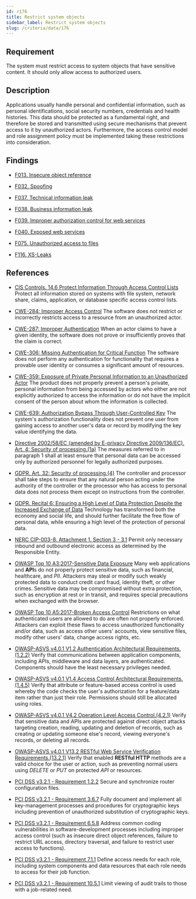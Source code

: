 ```yaml
---
id: r176
title: Restrict system objects
sidebar_label: Restrict system objects
slug: /criteria/data/176
---
```


## Requirement

The system must restrict access to system objects
that have sensitive content.
It should only allow access to authorized users.

## Description

Applications usually handle personal and confidential information,
such as personal identifications, social security numbers,
credentials and health histories.
This data should be protected as a fundamental right,
and therefore be stored and transmitted using secure mechanisms that
prevent access to it by unauthorized actors.
Furthermore, the access control model and role assignment policy
must be implemented taking these restrictions into consideration.

## Findings

- [F013. Insecure object reference](https://fluidattacks.com/products/rules/findings/013/)

- [F032. Spoofing](https://fluidattacks.com/products/rules/findings/032/)

- [F037. Technical information leak](https://fluidattacks.com/products/rules/findings/037/)

- [F038. Business information leak](https://fluidattacks.com/products/rules/findings/038/)

- [F039. Improper authorization control for web services](https://fluidattacks.com/products/rules/findings/039/)

- [F040. Exposed web services](https://fluidattacks.com/products/rules/findings/040/)

- [F075. Unauthorized access to files](https://fluidattacks.com/products/rules/findings/075/)

- [F116. XS-Leaks](https://fluidattacks.com/products/rules/findings/116/)

## References

- [CIS Controls. 14.6 Protect Information Through Access Control Lists](https://www.cisecurity.org/controls/)
Protect all information stored on systems with file system, network share,
claims, application, or database specific access control lists.

- [CWE-284: Improper Access Control](https://cwe.mitre.org/data/definitions/284.html)
The software does not restrict or incorrectly restricts access to a resource
from an unauthorized actor.

- [CWE-287: Improper Authentication](https://cwe.mitre.org/data/definitions/287.html)
When an actor claims to have a given identity,
the software does not prove or insufficiently proves that the claim is correct.

- [CWE-306: Missing Authentication for Critical Function](https://cwe.mitre.org/data/definitions/306.html)
The software does not perform any authentication for functionality that
requires a provable user identity or consumes a significant amount of
resources.

- [CWE-359: Exposure of Private Personal Information to an Unauthorized Actor](https://cwe.mitre.org/data/definitions/359.html)
The product does not properly prevent a person's private, personal information
from being accessed by actors who either are not explicitly authorized to
access the information or do not have the implicit consent of the person about
whom the information is collected.

- [CWE-639: Authorization Bypass Through User-Controlled Key](https://cwe.mitre.org/data/definitions/639.html)
The system's authorization functionality does not prevent one user from gaining
access to another user's data or record by modifying the key value identifying
the data.

- [Directive 2002/58/EC (amended by E-privacy Directive 2009/136/EC). Art. 4: Security of processing.(1a)](https://eur-lex.europa.eu/legal-content/EN/TXT/PDF/?uri=CELEX:02002L0058-20091219)
The measures referred to in paragraph 1 shall at least ensure that personal
data can be accessed only by authorized personnel for legally authorized
purposes.

- [GDPR. Art. 32: Security of processing.(4)](https://gdpr-info.eu/art-32-gdpr/)
The controller and processor shall take steps to ensure that any natural person
acting under the authority of the controller or the processor who has access to
personal data does not process them except on instructions from the controller.

- [GDPR. Recital 6: Ensuring a High Level of Data Protection Despite the Increased Exchange of Data](https://gdpr-info.eu/recitals/no-2/)
Technology has transformed both the economy and social life,
and should further facilitate the free flow of personal data,
while ensuring a high level of the protection of personal data.

- [NERC CIP-003-8. Attachment 1. Section 3 - 3.1](https://www.nerc.com/pa/Stand/Reliability%20Standards/CIP-003-8.pdf)
Permit only necessary inbound and outbound electronic access as determined by
the Responsible Entity.

- [OWASP Top 10 A3:2017-Sensitive Data Exposure](https://owasp.org/www-project-top-ten/OWASP_Top_Ten_2017/Top_10-2017_A3-Sensitive_Data_Exposure)
Many web applications and **API**s do not properly protect sensitive data,
such as financial, healthcare, and *PII*.
Attackers may steal or modify such weakly protected data to conduct credit card
fraud, identity theft, or other crimes.
Sensitive data may be compromised without extra protection,
such as encryption at rest or in transit, and requires special precautions when
exchanged with the browser.

- [OWASP Top 10 A5:2017-Broken Access Control](https://owasp.org/www-project-top-ten/OWASP_Top_Ten_2017/Top_10-2017_A5-Broken_Access_Control)
Restrictions on what authenticated users are allowed to do are often not
properly enforced.
Attackers can exploit these flaws to access unauthorized functionality and/or
data, such as access other users' accounts, view sensitive files,
modify other users' data, change access rights, etc.

- [OWASP-ASVS v4.0.1 V1.2 Authentication Architectural Requirements.(1.2.2)](https://owasp.org/www-project-application-security-verification-standard/)
Verify that communications between application components,
including APIs, middleware and data layers, are authenticated.
Components should have the least necessary privileges needed.

- [OWASP-ASVS v4.0.1 V1.4 Access Control Architectural Requirements.(1.4.5)](https://owasp.org/www-project-application-security-verification-standard/)
Verify that attribute or feature-based access control is used whereby the code
checks the user's authorization for a feature/data item rather than just their
role.
Permissions should still be allocated using roles.

- [OWASP-ASVS v4.0.1 V4.2 Operation Level Access Control.(4.2.1)](https://owasp.org/www-project-application-security-verification-standard/)
Verify that sensitive data and APIs are protected against direct object attacks
targeting creation, reading, updating and deletion of records,
such as creating or updating someone else's record, viewing everyone's records,
or deleting all records.

- [OWASP-ASVS v4.0.1 V13.2 RESTful Web Service Verification Requirements.(13.2.1)](https://owasp.org/www-project-application-security-verification-standard/)
Verify that enabled **RESTful HTTP** methods are a valid choice for the user or
action,
such as preventing normal users using *DELETE* or *PUT* on protected *API* or
resources.

- [PCI DSS v3.2.1 - Requirement 1.2.2](https://www.pcisecuritystandards.org/documents/PCI_DSS_v3-2-1.pdf)
Secure and synchronize router configuration files.

- [PCI DSS v3.2.1 - Requirement 3.6.7](https://www.pcisecuritystandards.org/documents/PCI_DSS_v3-2-1.pdf)
Fully document and implement all key-management processes and procedures for
cryptographic keys including prevention of unauthorized substitution of
cryptographic keys.

- [PCI DSS v3.2.1 - Requirement 6.5.8](https://www.pcisecuritystandards.org/documents/PCI_DSS_v3-2-1.pdf)
Address common coding vulnerabilities in software-development processes
including improper access control
(such as insecure direct object references, failure to restrict URL access,
directory traversal, and failure to restrict user access to functions).

- [PCI DSS v3.2.1 - Requirement 7.1.1](https://www.pcisecuritystandards.org/documents/PCI_DSS_v3-2-1.pdf)
Define access needs for each role,
including system components and data resources that each role needs to access
for their job function.

- [PCI DSS v3.2.1 - Requirement 10.5.1](https://www.pcisecuritystandards.org/documents/PCI_DSS_v3-2-1.pdf)
Limit viewing of audit trails to those with a job-related need.
